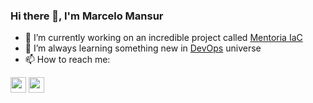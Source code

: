 ### Hi there 👋, I'm Marcelo Mansur



- 🔭 I’m currently working on an incredible project called [Mentoria IaC](https://gomex.me/mentoriaiac/)
- 🌱 I’m always learning something new in [DevOps](https://roadmap.sh/devops) universe
- 📫 How to reach me:
<p><a href="https://www.twitter.com/mdmansur"><img src="https://img.shields.io/badge/twitter-%231DA1F2.svg?&style=for-the-badge&logo=twitter&logoColor=white" height=25></a> <a href="https://www.linkedin.com/in/marcelo-dellacroce-mansur-71585231/"><img src="https://img.shields.io/badge/linkedin-%230077B5.svg?&style=for-the-badge&logo=linkedin&logoColor=white" height=25></a>
  
<!--
**marcelomansur/marcelomansur** is a ✨ _special_ ✨ repository because its `README.md` (this file) appears on your GitHub profile.

Here are some ideas to get you started:

- 🔭 I’m currently working on ...
- 🌱 I’m currently learning ...
- 👯 I’m looking to collaborate on ...
- 🤔 I’m looking for help with ...
- 💬 Ask me about ...
- 📫 How to reach me: ...
- 😄 Pronouns: ...
- ⚡ Fun fact: ...

![Github Stats](https://github-readme-stats.vercel.app/api?username=marcelomansur&count_private=true&show_icons=true&include_all_commits=true)
-->
